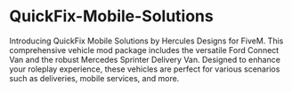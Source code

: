 # QuickFix-Mobile-Solutions
Introducing QuickFix Mobile Solutions by Hercules Designs for FiveM. This comprehensive vehicle mod package includes the versatile Ford Connect Van and the robust Mercedes Sprinter Delivery Van. Designed to enhance your roleplay experience, these vehicles are perfect for various scenarios such as deliveries, mobile services, and more.
